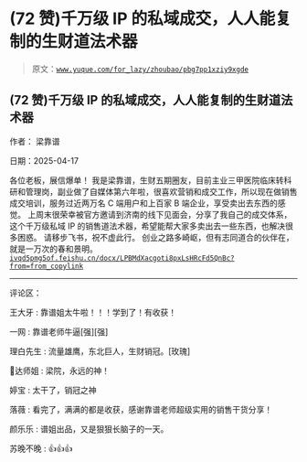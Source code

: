 # (72 赞)千万级 IP 的私域成交，人人能复制的生财道法术器

> 原文：[`www.yuque.com/for_lazy/zhoubao/pbg7pp1xziy9xgde`](https://www.yuque.com/for_lazy/zhoubao/pbg7pp1xziy9xgde)

## (72 赞)千万级 IP 的私域成交，人人能复制的生财道法术器

作者： 梁靠谱

日期：2025-04-17

各位老板，展信爆单！
我是梁靠谱，生财五期圈友，目前主业三甲医院临床转科研和管理岗，副业做了自媒体第六年啦，很喜欢营销和成交工作，所以现在做销售成交培训，服务过近两万名 C 端用户和上百家 B 端企业，享受卖出去东西的感觉。
上周末很荣幸被官方邀请到济南的线下见面会，分享了我自己的成交体系，这个千万级私域 IP 的销售道法术器，希望能帮大家多卖出去一些东西，也解决很多困惑。
请移步飞书，祝不虚此行。
创业之路多崎岖，但有志同道合的伙伴在，就是一万次的春和景明。[`ivqd5pmg5of.feishu.cn/docx/LPBMdXacgoti8pxLsHRcFd5QnBc?from=from_copylink`](https://ivqd5pmg5of.feishu.cn/docx/LPBMdXacgoti8pxLsHRcFd5QnBc?from=from_copylink)

* * *

评论区：

王大牙 : 靠谱姐太牛啦！！！学到了！有收获！

一网 : 靠谱老师牛逼[强][强]

理白先生 : 流量雄鹰，东北巨人，生财销冠。[玫瑰]

🌊达师姐 : 梁院，永远的神！

婷宝 : 太干了，销冠之神

落薇 : 看完了，满满的都是收获，感谢靠谱老师超级实用的销售干货分享！

颜乐乐 : 谱姐出品，又是狠狠长脑子的一天。

苏晚不晚 : 👍👍👍